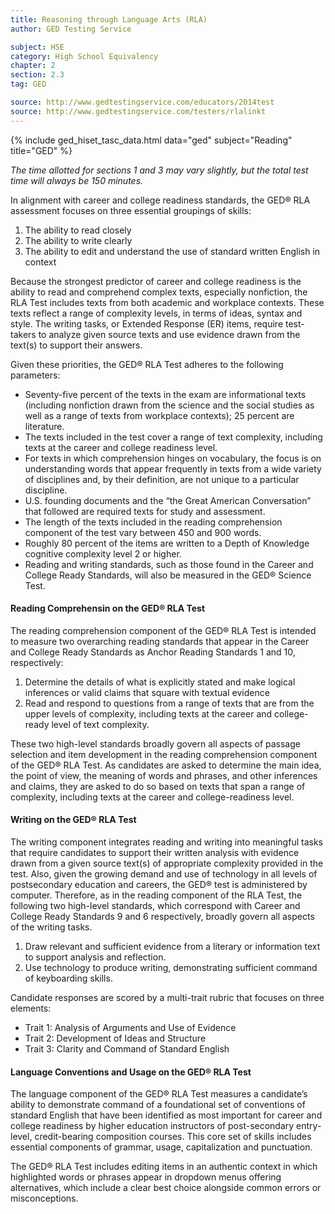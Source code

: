 ```yaml
---
title: Reasoning through Language Arts (RLA)
author: GED Testing Service

subject: HSE
category: High School Equivalency
chapter: 2
section: 2.3
tag: GED

source: http://www.gedtestingservice.com/educators/2014test
source: http://www.gedtestingservice.com/testers/rlalinkt
---
```


{% include ged_hiset_tasc_data.html data="ged" subject="Reading" title="GED" %}

*The time allotted for sections 1 and 3 may vary slightly, but the total test time will always be 150 minutes.*

In alignment with career and college readiness standards, the GED® RLA assessment focuses on three essential groupings of skills:

  1.  The ability to read closely
  1.  The ability to write clearly
  1.  The ability to edit and understand the use of standard written English in context

Because the strongest predictor of career and college readiness is the ability to read and comprehend complex texts, especially nonfiction, the RLA Test includes texts from both academic and workplace contexts. These texts reflect a range of complexity levels, in terms of ideas, syntax and style. The writing tasks, or Extended Response (ER) items, require test-takers to analyze given source texts and use evidence drawn from the text(s) to support their answers.

Given these priorities, the GED® RLA Test adheres to the following parameters:

  * Seventy-five percent of the texts in the exam are informational texts (including nonfiction drawn from the science and the social studies as well as a range of texts from workplace contexts); 25 percent are literature.
  * The texts included in the test cover a range of text complexity, including texts at the career and college readiness level.
  * For texts in which comprehension hinges on vocabulary, the focus is on understanding words that appear frequently in texts from a wide variety of disciplines and, by their definition, are not unique to a particular discipline.
  * U.S. founding documents and the “the Great American Conversation” that followed are required texts for study and assessment.
  * The length of the texts included in the reading comprehension component of the test vary between 450 and 900 words.
  * Roughly 80 percent of the items are written to a Depth of Knowledge cognitive complexity level 2 or higher.
  * Reading and writing standards, such as those found in the Career and College Ready Standards, will also be measured in the GED® Science Test.

#### Reading Comprehensin on the GED® RLA Test

The reading comprehension component of the GED® RLA Test is intended to measure two overarching reading standards that appear in the Career and College Ready Standards as Anchor Reading Standards 1 and 10, respectively:

  1.  Determine the details of what is explicitly stated and make logical inferences or valid claims that square with textual evidence
  1.  Read and respond to questions from a range of texts that are from the upper levels of complexity, including texts at the career and college-ready level of text complexity.

These two high-level standards broadly govern all aspects of passage selection and item development in the reading comprehension component of the GED® RLA Test. As candidates are asked to determine the main idea, the point of view, the meaning of words and phrases, and other inferences and claims, they are asked to do so based on texts that span a range of complexity, including texts at the career and college-readiness level.

#### Writing on the GED® RLA Test

The writing component integrates reading and writing into meaningful tasks that require candidates to support their written analysis with evidence drawn from a given source text(s) of appropriate complexity provided in the test. Also, given the growing demand and use of technology in all levels of postsecondary education and careers, the GED® test is administered by computer. Therefore, as in the reading component of the RLA Test, the following two high-level standards, which correspond with Career and College Ready Standards 9 and 6 respectively, broadly govern all aspects of the writing tasks.

  1.  Draw relevant and sufficient evidence from a literary or information text to support analysis and reflection.
  1.  Use technology to produce writing, demonstrating sufficient command of keyboarding skills.

Candidate responses are scored by a multi-trait rubric that focuses on three elements:

  * Trait 1: Analysis of Arguments and Use of Evidence
  * Trait 2: Development of Ideas and Structure
  * Trait 3: Clarity and Command of Standard English


#### Language Conventions and Usage on the GED® RLA Test

The language component of the GED® RLA Test measures a candidate’s ability to demonstrate command of a foundational set of conventions of standard English that have been identified as most important for career and college readiness by higher education instructors of post-secondary entry-level, credit-bearing composition courses. This core set of skills includes essential components of grammar, usage, capitalization and punctuation.

The GED® RLA Test includes editing items in an authentic context in which highlighted words or phrases appear in dropdown menus offering alternatives, which include a clear best choice alongside common errors or misconceptions.
